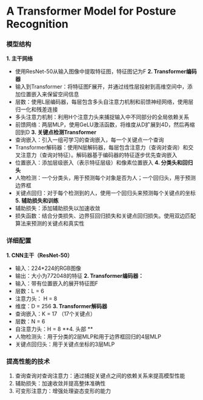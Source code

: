 # A Transformer Model for Posture Recognition

### 模型结构
**1. 主干网络**
  + 使用ResNet-50从输入图像中提取特征图，特征图记为F
**2. Transformer编码器**
  + 输入到Transformer：将特征图F展开，并通过线性层投射到高维空间中，添加位置嵌入来保留空间信息
  + 层数：使用L层编码器，每层包含多头自注意力机制和前馈神经网络，使用层归一化和残差连接
  + 多头注意力机制：利用H个注意力头来捕捉输入中不同部分的全局依赖关系
  + 前馈网络：两层MLP，使用GeLU激活函数，将维度从D扩展到4D，然后再缩回到D
**3. 关键点检测Transformer**
  + 查询嵌入：引入一组可学习的查询嵌入，每一个关键点一个查询
  + Transformer解码器：使用N层解码器，每层包含注意力（查询对查询）和交叉注意力（查询对特征）。解码器基于编码器的特征逐步优先查询嵌入
  + 位置嵌入：添加层级嵌入（表示特征层级）和像素位置嵌入
**4. 分类头和回归头**
  + 人物检测：一个分类头，用于预测每个对象是否为人；一个回归头，用于预测边界框
  + 关键点回归：对于每个检测到的人，使用一个回归头来预测每个关键点的坐标
**5. 辅助损失和训练**
  + 辅助损失：添加辅助损失以加速收敛
  + 损失函数：结合分类损失、边界狂回归损失和关键点回归损失。使用双边匹配算法来预测的关键点和真实性

### 详细配置
**1. CNN主干（ResNet-50）**
  + 输入：224*224的RGB图像
  + 输出：大小为7*7*2048的特征
**2. Transformer编码器：**
  + 输入：带有位置嵌入的展开特征图F
  + 层数：L = 6
  + 注意力头： H = 8
  + 维度：D = 256
**3. Transformer解码器**
  + 查询嵌入：K = 17 （17个关键点）
  + 层数：N = 6
  + 自注意力头：H = 8
**4. 头部 **
  + 人物检测头：用于分类的2层MLP和用于边界框回归的4层MLP
  + 关键点回归头：用于关键点坐标的3层MLP

### 提高性能的技术
1. 查询查询对查询注意力：通过捕捉关键点之间的依赖关系来提高模型性能
2. 辅助损失：加速收敛并提高整体准确性
3. 可变形注意力：增强处理姿态变形的能力
